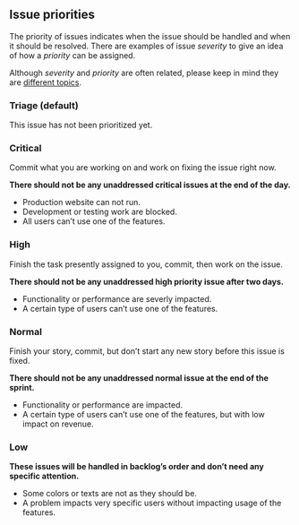## Issue priorities

The priority of issues indicates when the issue should be handled and when it should be resolved.
There are examples of issue *severity* to give an idea of how a *priority* can be assigned.

Although *severity* and *priority* are often related, please keep in mind they are [different topics](http://wiki.openbravo.com/wiki/QA_Processes/Defects_Severity_Priority).

### Triage (default)

This issue has not been prioritized yet.

### Critical

Commit what you are working on and work on fixing the issue right now.

**There should not be any unaddressed critical issues at the end of the day.**

- Production website can not run.
- Development or testing work are blocked.
- All users can’t use one of the features.

### High

Finish the task presently assigned to you, commit, then work on the issue.

**There should not be any unaddressed high priority issue after two days.**

- Functionality or performance are severly impacted.
- A certain type of users can’t use one of the features.

### Normal

Finish your story, commit, but don’t start any new story before this issue is fixed.

**There should not be any unaddressed normal issue at the end of the sprint.**

- Functionality or performance are impacted.
- A certain type of users can’t use one of the features, but with low impact on revenue.

### Low

**These issues will be handled in backlog’s order and don’t need any specific attention.**

- Some colors or texts are not as they should be.
- A problem impacts very specific users without impacting usage of the features.
